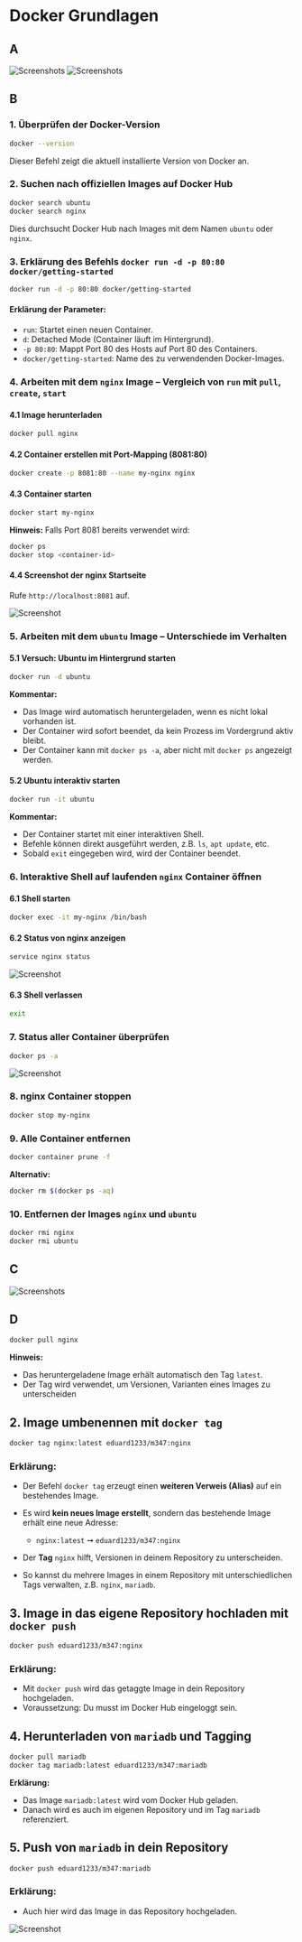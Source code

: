 # Docker Grundlagen

## A

![Screenshots](./Bilder/Bild-1.png)
![Screenshots](./Bilder/Bild-2.png)

## B

### 1. Überprüfen der Docker-Version

```bash
docker --version
```

Dieser Befehl zeigt die aktuell installierte Version von Docker an.

### 2. Suchen nach offiziellen Images auf Docker Hub

```bash
docker search ubuntu
docker search nginx
```

Dies durchsucht Docker Hub nach Images mit dem Namen `ubuntu` oder `nginx`.

### 3. Erklärung des Befehls `docker run -d -p 80:80 docker/getting-started`

```bash
docker run -d -p 80:80 docker/getting-started
```

#### Erklärung der Parameter:

* `run`: Startet einen neuen Container.
* `d`: Detached Mode (Container läuft im Hintergrund).
* `-p 80:80`: Mappt Port 80 des Hosts auf Port 80 des Containers.
* `docker/getting-started`: Name des zu verwendenden Docker-Images.

### 4. Arbeiten mit dem `nginx` Image – Vergleich von `run` mit `pull`, `create`, `start`

#### 4.1 Image herunterladen

```bash
docker pull nginx
```

#### 4.2 Container erstellen mit Port-Mapping (8081:80)

```bash
docker create -p 8081:80 --name my-nginx nginx
```

#### 4.3 Container starten

```bash
docker start my-nginx
```

**Hinweis:** Falls Port 8081 bereits verwendet wird:

```bash
docker ps
docker stop <container-id>
```

#### 4.4 Screenshot der nginx Startseite

Rufe `http://localhost:8081` auf.

![Screenshot](./Bilder/Bild-3.png)

### 5. Arbeiten mit dem `ubuntu` Image – Unterschiede im Verhalten

#### 5.1 Versuch: Ubuntu im Hintergrund starten

```bash
docker run -d ubuntu
```

**Kommentar:**

* Das Image wird automatisch heruntergeladen, wenn es nicht lokal vorhanden ist.
* Der Container wird sofort beendet, da kein Prozess im Vordergrund aktiv bleibt.
* Der Container kann mit `docker ps -a`, aber nicht mit `docker ps` angezeigt werden.

#### 5.2 Ubuntu interaktiv starten

```bash
docker run -it ubuntu
```

**Kommentar:**

* Der Container startet mit einer interaktiven Shell.
* Befehle können direkt ausgeführt werden, z.B. `ls`, `apt update`, etc.
* Sobald `exit` eingegeben wird, wird der Container beendet.

### 6. Interaktive Shell auf laufenden `nginx` Container öffnen

#### 6.1 Shell starten

```bash
docker exec -it my-nginx /bin/bash
```

#### 6.2 Status von nginx anzeigen

```bash
service nginx status
```
![Screenshot](./Bilder/Bild-4.png)

#### 6.3 Shell verlassen

```bash
exit
```

### 7. Status aller Container überprüfen

```bash
docker ps -a
```

![Screenshot](./Bilder/Bild-5.png)

### 8. nginx Container stoppen

```bash
docker stop my-nginx
```

### 9. Alle Container entfernen

```bash
docker container prune -f
```

**Alternativ:**

```bash
docker rm $(docker ps -aq)
```

### 10. Entfernen der Images `nginx` und `ubuntu`

```bash
docker rmi nginx
docker rmi ubuntu
```

## C

![Screenshots](./Bilder/Bild-6.png)

## D

```bash
docker pull nginx
```

**Hinweis:**

* Das heruntergeladene Image erhält automatisch den Tag `latest`.
* Der Tag wird verwendet, um Versionen, Varianten eines Images zu unterscheiden

## 2. Image umbenennen mit `docker tag`

```bash
docker tag nginx:latest eduard1233/m347:nginx
```

### Erklärung:

* Der Befehl `docker tag` erzeugt einen **weiteren Verweis (Alias)** auf ein bestehendes Image.
* Es wird **kein neues Image erstellt**, sondern das bestehende Image erhält eine neue Adresse:

  * `nginx:latest` ➞ `eduard1233/m347:nginx`
* Der **Tag** `nginx` hilft, Versionen in deinem Repository zu unterscheiden.
* So kannst du mehrere Images in einem Repository mit unterschiedlichen Tags verwalten, z.B. `nginx`, `mariadb`.

## 3. Image in das eigene Repository hochladen mit `docker push`

```bash
docker push eduard1233/m347:nginx
```

### Erklärung:

* Mit `docker push` wird das getaggte Image in dein Repository hochgeladen.
* Voraussetzung: Du musst im Docker Hub eingeloggt sein.

## 4. Herunterladen von `mariadb` und Tagging

```bash
docker pull mariadb
docker tag mariadb:latest eduard1233/m347:mariadb
```

**Erklärung:**

* Das Image `mariadb:latest` wird vom Docker Hub geladen.
* Danach wird es auch im eigenen Repository und im Tag `mariadb` referenziert.

## 5. Push von `mariadb` in dein Repository

```bash
docker push eduard1233/m347:mariadb
```

### Erklärung:

* Auch hier wird das Image in das Repository hochgeladen.

![Screenshot](./Bilder/Bild-7.png)